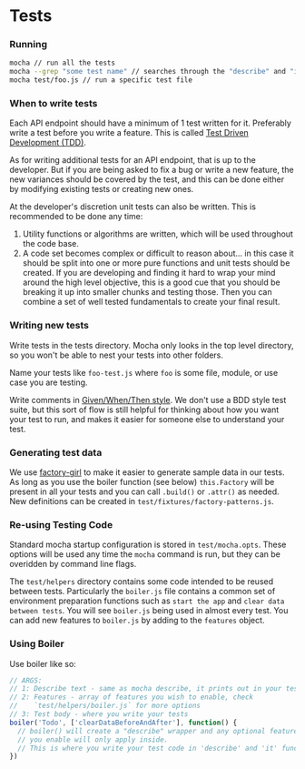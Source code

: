 # Tests

### Running

```bash
mocha // run all the tests
mocha --grep "some test name" // searches through the "describe" and "it" text and runs tests that match
mocha test/foo.js // run a specific test file
```

### When to write tests

Each API endpoint should have a minimum of 1 test written for it.  Preferably write a test before you write a feature.  This is called [Test Driven Development (TDD)](https://martinfowler.com/bliki/TestDrivenDevelopment.html).

As for writing additional tests for an API endpoint, that is up to the developer.  But if you are being asked to fix a bug or write a new feature, the new variances should be covered by the test, and this can be done either by modifying existing tests or creating new ones.

At the developer's discretion unit tests can also be written.  This is recommended to be done any time:

1. Utility functions or algorithms are written, which will be used throughout the code base.
2. A code set becomes complex or difficult to reason about... in this case it should be split into one or more pure functions and unit tests should be created.  If you are developing and finding it hard to wrap your mind around the high level objective, this is a good cue that you should be breaking it up into smaller chunks and testing those.  Then you can combine a set of well tested fundamentals to create your final result.

### Writing new tests

Write tests in the tests directory.  Mocha only looks in the top level directory, so you won't be able to nest your tests into other folders.

Name your tests like `foo-test.js` where `foo` is some file, module, or use case you are testing.

Write comments in [Given/When/Then style](https://martinfowler.com/bliki/GivenWhenThen.html).  We don't use a BDD style test suite, but this sort of flow is still helpful for thinking about how you want your test to run, and makes it easier for someone else to understand your test.

### Generating test data

We use [factory-girl](https://github.com/aexmachina/factory-girl) to make it easier to generate sample data in our tests.  As long as you use the boiler function (see below) `this.Factory` will be present in all your tests and you can call `.build()` or `.attr()` as needed.  New definitions can be created in `test/fixtures/factory-patterns.js`.

### Re-using Testing Code

Standard mocha startup configuration is stored in `test/mocha.opts`.  These options will be used any time the `mocha` command is run, but they can be overidden by command line flags.

The `test/helpers` directory contains some code intended to be reused between tests.  Particularly the `boiler.js` file contains a common set of environment preparation functions such as `start the app` and `clear data between tests`.  You will see `boiler.js` being used in almost every test.  You can add new features to `boiler.js` by adding to the `features` object.

### Using Boiler

Use boiler like so:

```js
// ARGS:
// 1: Describe text - same as mocha describe, it prints out in your test report
// 2: Features - array of features you wish to enable, check
//    `test/helpers/boiler.js` for more options
// 3: Test body - where you write your tests
boiler('Todo', ['clearDataBeforeAndAfter'], function() {
  // boiler() will create a "describe" wrapper and any optional features
  // you enable will only apply inside.
  // This is where you write your test code in 'describe' and 'it' functions.
})
```
